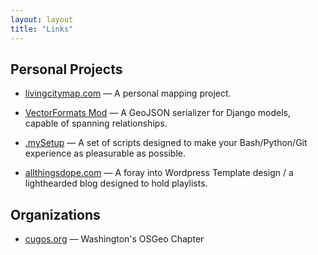 ```yaml
---
layout: layout
title: "Links"
---
```


## Personal Projects

* [livingcitymap.com](http://www.livingcitymap.com) &mdash; A personal mapping project.

* [VectorFormats Mod](/vectorformats_mod) &mdash; A GeoJSON serializer for Django models, capable of spanning relationships.

* [.mySetup](/.mySetup) &mdash; A set of scripts designed to make your Bash/Python/Git experience as pleasurable as possible.

* [allthingsdope.com](http://www.allthingsdope.com) &mdash; A foray into Wordpress Template design / a lighthearded blog designed to hold playlists.

## Organizations

* [cugos.org](http://www.cugos.org) &mdash; Washington's OSGeo Chapter

